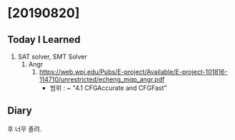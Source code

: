 # [20190820] 

## Today I Learned
1. SAT solver, SMT Solver
    1. Angr
        1. https://web.wpi.edu/Pubs/E-project/Available/E-project-101816-114710/unrestricted/echeng_mqp_angr.pdf
            - 범위 : ~ "4.1 CFGAccurate and CFGFast"

## Diary
후 너무 졸려.
